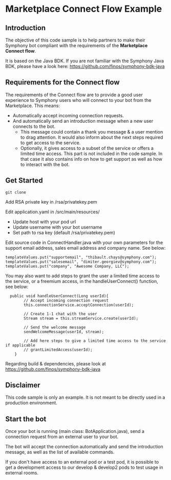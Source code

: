 # Marketplace Connect Flow Example
## Introduction
The objective of this code sample is to help partners to make their Symphony bot compliant with the requirements of the **Marketplace Connect flow**.

It is based on the Java BDK. If you are not familiar with the Symphony Java BDK, please have a look here: https://github.com/finos/symphony-bdk-java

## Requirements for the Connect flow
The requirements of the Connect flow are to provide a good user experience to Symphony users who will connect to your bot from the Marketplace.
This means:
- Automatically accept incoming connection requests.
- And automatically send an introduction message when a new user connects to the bot.
  - This message could contain a thank you message & a user mention to drag attention. It would also inform about the next steps required to get access to the service.
  - Optionally, it gives access to a subset of the service or offers a limited time access. This part is not included in the code sample. In that case it also contains info on how to get support as well as how to interact with the bot.

## Get Started
```
git clone
```
Add RSA private key in /rsa/privatekey.pem

Edit application.yaml in /src/main/resources/
- Update host with your pod url
- Update username with your bot username
- Set path to rsa key (default /rsa/privatekey.pem)

Edit source code in ConnectHandler.java with your own parameters for the support email address, sales email address and company name. See below:
```
templateValues.put("supportemail", "thibault.chays@symphony.com");
templateValues.put("salesemail", "dimiter.georgiev@symphony.com");
templateValues.put("company", "Awesome Company, LLC");
```

You may also want to add steps to grant the user a limited time access to the service, or a freemium access, in the handleUserConnect() function, see below:
```
  public void handleUserConnect(Long userId){
        // Accept incoming connection request
        this.connectionService.acceptConnection(userId);
        
        // Create 1-1 chat with the user
        Stream stream = this.streamService.create(userId);
        
        // Send the welcome message
        sendWelcomeMessage(userId, stream);

        // Add here steps to give a limited time access to the service if applicable
        // grantLimitedAccess(userId);
    }
```

Regarding build & dependencies, please look at https://github.com/finos/symphony-bdk-java

## Disclaimer
This code sample is only an example. It is not meant to be directly used in a production environment. 

## Start the bot
Once your bot is running (main class: BotApplication.java), send a connection request from an external user to your bot. 

The bot will accept the connection automatically and send the introduction message, as well as the list of available commands. 

If you don't have access to an external pod or a test pod, it is possible to get a development access to our develop & develop2 pods to test usage in external rooms.

